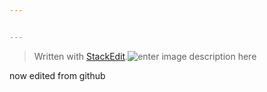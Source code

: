 ```yaml
---


---
```


<blockquote>
<p>Written with <a href="https://stackedit.io/">StackEdit</a>.<img src="https://lh3.googleusercontent.com/QPZYi5wGw_cbOFyqjZH1Xflxbjyb3APVHLRYXppGUS9ODJLpbH7W45mjcFgULpNL4uL4tUZTgFY" alt="enter image description here" title="panda"></p>
</blockquote>


now edited from github
